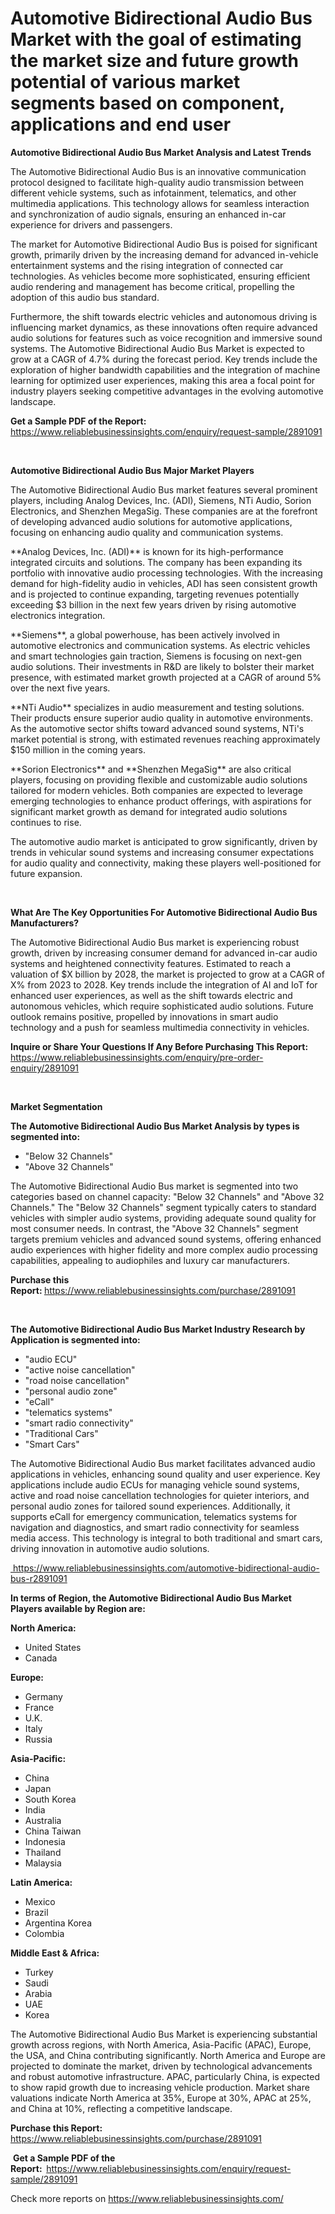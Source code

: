 <p><h1>Automotive Bidirectional Audio Bus Market with the goal of estimating the market size and future growth potential of various market segments based on component, applications and end user</h1></p><p><strong>Automotive Bidirectional Audio Bus Market Analysis and Latest Trends</strong></p>
<p><p>The Automotive Bidirectional Audio Bus is an innovative communication protocol designed to facilitate high-quality audio transmission between different vehicle systems, such as infotainment, telematics, and other multimedia applications. This technology allows for seamless interaction and synchronization of audio signals, ensuring an enhanced in-car experience for drivers and passengers.</p><p>The market for Automotive Bidirectional Audio Bus is poised for significant growth, primarily driven by the increasing demand for advanced in-vehicle entertainment systems and the rising integration of connected car technologies. As vehicles become more sophisticated, ensuring efficient audio rendering and management has become critical, propelling the adoption of this audio bus standard.</p><p>Furthermore, the shift towards electric vehicles and autonomous driving is influencing market dynamics, as these innovations often require advanced audio solutions for features such as voice recognition and immersive sound systems. The Automotive Bidirectional Audio Bus Market is expected to grow at a CAGR of 4.7% during the forecast period. Key trends include the exploration of higher bandwidth capabilities and the integration of machine learning for optimized user experiences, making this area a focal point for industry players seeking competitive advantages in the evolving automotive landscape.</p></p>
<p><strong>Get a Sample PDF of the Report:&nbsp;</strong> <a href="https://www.reliablebusinessinsights.com/enquiry/request-sample/2891091?utm_campaign=2318&utm_medium=2&utm_source=Github&utm_content=ia&utm_term=14032025&utm_id=automotive-bidirectional-audio-bus">https://www.reliablebusinessinsights.com/enquiry/request-sample/2891091</a></p>
<p>&nbsp;</p>
<p><strong>Automotive Bidirectional Audio Bus Major Market Players</strong></p>
<p><p>The Automotive Bidirectional Audio Bus market features several prominent players, including Analog Devices, Inc. (ADI), Siemens, NTi Audio, Sorion Electronics, and Shenzhen MegaSig. These companies are at the forefront of developing advanced audio solutions for automotive applications, focusing on enhancing audio quality and communication systems.</p><p>**Analog Devices, Inc. (ADI)** is known for its high-performance integrated circuits and solutions. The company has been expanding its portfolio with innovative audio processing technologies. With the increasing demand for high-fidelity audio in vehicles, ADI has seen consistent growth and is projected to continue expanding, targeting revenues potentially exceeding $3 billion in the next few years driven by rising automotive electronics integration.</p><p>**Siemens**, a global powerhouse, has been actively involved in automotive electronics and communication systems. As electric vehicles and smart technologies gain traction, Siemens is focusing on next-gen audio solutions. Their investments in R&D are likely to bolster their market presence, with estimated market growth projected at a CAGR of around 5% over the next five years.</p><p>**NTi Audio** specializes in audio measurement and testing solutions. Their products ensure superior audio quality in automotive environments. As the automotive sector shifts toward advanced sound systems, NTi's market potential is strong, with estimated revenues reaching approximately $150 million in the coming years.</p><p>**Sorion Electronics** and **Shenzhen MegaSig** are also critical players, focusing on providing flexible and customizable audio solutions tailored for modern vehicles. Both companies are expected to leverage emerging technologies to enhance product offerings, with aspirations for significant market growth as demand for integrated audio solutions continues to rise.</p><p>The automotive audio market is anticipated to grow significantly, driven by trends in vehicular sound systems and increasing consumer expectations for audio quality and connectivity, making these players well-positioned for future expansion.</p></p>
<p>&nbsp;</p>
<p><strong>What Are The Key Opportunities For Automotive Bidirectional Audio Bus Manufacturers?</strong></p>
<p><p>The Automotive Bidirectional Audio Bus market is experiencing robust growth, driven by increasing consumer demand for advanced in-car audio systems and heightened connectivity features. Estimated to reach a valuation of $X billion by 2028, the market is projected to grow at a CAGR of X% from 2023 to 2028. Key trends include the integration of AI and IoT for enhanced user experiences, as well as the shift towards electric and autonomous vehicles, which require sophisticated audio solutions. Future outlook remains positive, propelled by innovations in smart audio technology and a push for seamless multimedia connectivity in vehicles.</p></p>
<p><strong>Inquire or Share Your Questions If Any Before Purchasing This Report:</strong> <a href="https://www.reliablebusinessinsights.com/enquiry/pre-order-enquiry/2891091?utm_campaign=2318&utm_medium=2&utm_source=Github&utm_content=ia&utm_term=14032025&utm_id=automotive-bidirectional-audio-bus">https://www.reliablebusinessinsights.com/enquiry/pre-order-enquiry/2891091</a></p>
<p>&nbsp;</p>
<p><strong>Market Segmentation</strong></p>
<p><strong>The Automotive Bidirectional Audio Bus Market Analysis by types is segmented into:</strong></p>
<p><ul><li>"Below 32 Channels"</li><li>"Above 32 Channels"</li></ul></p>
<p><p>The Automotive Bidirectional Audio Bus market is segmented into two categories based on channel capacity: "Below 32 Channels" and "Above 32 Channels." The "Below 32 Channels" segment typically caters to standard vehicles with simpler audio systems, providing adequate sound quality for most consumer needs. In contrast, the "Above 32 Channels" segment targets premium vehicles and advanced sound systems, offering enhanced audio experiences with higher fidelity and more complex audio processing capabilities, appealing to audiophiles and luxury car manufacturers. </p></p>
<p><strong>Purchase this Report:&nbsp;</strong><a href="https://www.reliablebusinessinsights.com/purchase/2891091?utm_campaign=2318&utm_medium=2&utm_source=Github&utm_content=ia&utm_term=14032025&utm_id=automotive-bidirectional-audio-bus">https://www.reliablebusinessinsights.com/purchase/2891091</a></p>
<p>&nbsp;</p>
<p><strong>The Automotive Bidirectional Audio Bus Market Industry Research by Application is segmented into:</strong></p>
<p><ul><li>"audio ECU"</li><li>"active noise cancellation"</li><li>"road noise cancellation"</li><li>"personal audio zone"</li><li>"eCall"</li><li>"telematics systems"</li><li>"smart radio connectivity"</li><li>"Traditional Cars"</li><li>"Smart Cars"</li></ul></p>
<p><p>The Automotive Bidirectional Audio Bus market facilitates advanced audio applications in vehicles, enhancing sound quality and user experience. Key applications include audio ECUs for managing vehicle sound systems, active and road noise cancellation technologies for quieter interiors, and personal audio zones for tailored sound experiences. Additionally, it supports eCall for emergency communication, telematics systems for navigation and diagnostics, and smart radio connectivity for seamless media access. This technology is integral to both traditional and smart cars, driving innovation in automotive audio solutions.</p></p>
<p><a href="https://www.reliablebusinessinsights.com/automotive-bidirectional-audio-bus-r2891091?utm_campaign=2318&utm_medium=2&utm_source=Github&utm_content=ia&utm_term=14032025&utm_id=automotive-bidirectional-audio-bus">&nbsp;https://www.reliablebusinessinsights.com/automotive-bidirectional-audio-bus-r2891091</a></p>
<p><strong>In terms of Region, the Automotive Bidirectional Audio Bus Market Players available by Region are:</strong></p>
<p>
    <p> <strong> North America: </strong>
        <ul>
            <li>United States</li>
            <li>Canada</li>
        </ul>
        </p> 
    <p> <strong> Europe: </strong>
        <ul>
            <li>Germany</li>
            <li>France</li>
            <li>U.K.</li>
            <li>Italy</li>
            <li>Russia</li>
        </ul>
        </p> 
    <p> <strong> Asia-Pacific: </strong>
        <ul>
            <li>China</li>
            <li>Japan</li>
            <li>South Korea</li>
            <li>India</li>
            <li>Australia</li>
            <li>China Taiwan</li>
            <li>Indonesia</li>
            <li>Thailand</li>
            <li>Malaysia</li>
        </ul>
        </p> 
    <p> <strong> Latin America: </strong>
        <ul>
            <li>Mexico</li>
            <li>Brazil</li>
            <li>Argentina Korea</li>
            <li>Colombia</li>
        </ul>
        </p> 
    <p> <strong> Middle East & Africa: </strong>
        <ul>
            <li>Turkey</li>
            <li>Saudi</li>
            <li>Arabia</li>
            <li>UAE</li>
            <li>Korea</li>
        </ul>
    </p>
    </p>
<p><p>The Automotive Bidirectional Audio Bus Market is experiencing substantial growth across regions, with North America, Asia-Pacific (APAC), Europe, the USA, and China contributing significantly. North America and Europe are projected to dominate the market, driven by technological advancements and robust automotive infrastructure. APAC, particularly China, is expected to show rapid growth due to increasing vehicle production. Market share valuations indicate North America at 35%, Europe at 30%, APAC at 25%, and China at 10%, reflecting a competitive landscape.</p></p>
<p><strong>Purchase this Report: </strong><a href="https://www.reliablebusinessinsights.com/purchase/2891091?utm_campaign=2318&utm_medium=2&utm_source=Github&utm_content=ia&utm_term=14032025&utm_id=automotive-bidirectional-audio-bus">https://www.reliablebusinessinsights.com/purchase/2891091</a></p>
<p>&nbsp;<strong>Get a Sample PDF of the Report:&nbsp;&nbsp;</strong><a href="https://www.reliablebusinessinsights.com/enquiry/request-sample/2891091?utm_campaign=2318&utm_medium=2&utm_source=Github&utm_content=ia&utm_term=14032025&utm_id=automotive-bidirectional-audio-bus">https://www.reliablebusinessinsights.com/enquiry/request-sample/2891091</a></p>
<p><strong></strong></p>
<p>Check more reports on <a href="https://www.reliablebusinessinsights.com/?utm_campaign=2318&utm_medium=2&utm_source=Github&utm_content=ia&utm_term=14032025&utm_id=automotive-bidirectional-audio-bus">https://www.reliablebusinessinsights.com/</a></p>